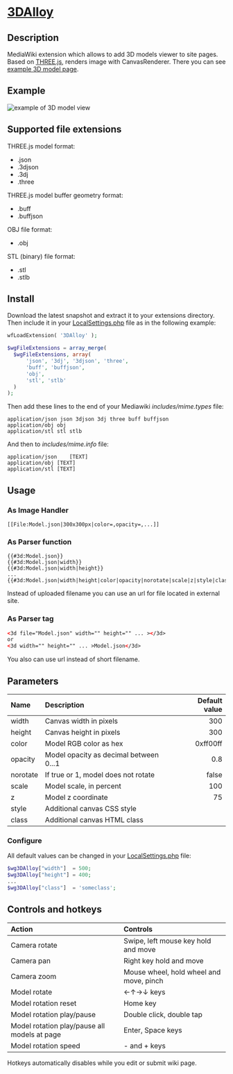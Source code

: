 # [3DAlloy](https://www.mediawiki.org/wiki/Extension:3DAlloy)
## Description
MediaWiki extension which allows to add 3D models viewer to site pages. Based on [THREE.js](https://github.com/mrdoob/three.js/), renders image with CanvasRenderer.
There you can see [example 3D model page](https://en.crystalls.info/Template:Icosahedron).

## Example
![example of 3D model view](https://upload.wikimedia.org/wikipedia/mediawiki/f/f7/3DAlloy.png "3D model example")

## Supported file extensions
THREE.js model format:
* .json
* .3djson
* .3dj
* .three

THREE.js model buffer geometry format:
* .buff
* .buffjson

OBJ file format:
* .obj

STL (binary) file format:
* .stl
* .stlb

## Install
Download the latest snapshot and extract it to your extensions directory. Then include it in your [LocalSettings.php](https://www.mediawiki.org/wiki/Manual:LocalSettings.php) file as in the following example:
```php
wfLoadExtension( '3DAlloy' );

$wgFileExtensions = array_merge(
  $wgFileExtensions, array(
      'json', '3dj', '3djson', 'three',
      'buff', 'buffjson',
      'obj',
      'stl', 'stlb'
  )
);

```

Then add these lines to the end of your Mediawiki _includes/mime.types_ file:
```
application/json json 3djson 3dj three buff buffjson
application/obj obj
application/stl stl stlb
```

And then to _includes/mime.info_ file:
```
application/json	[TEXT]
application/obj [TEXT]
application/stl [TEXT]
```

## Usage
### As Image Handler
```wiki
[[File:Model.json|300x300px|color=,opacity=,...]]
```

### As Parser function
```wiki
{{#3d:Model.json}}
{{#3d:Model.json|width}}
{{#3d:Model.json|width|height}}
...
{{#3d:Model.json|width|height|color|opacity|norotate|scale|z|style|class}}
```
Instead of uploaded filename you can use an url for file located in external site.

### As Parser tag
```html
<3d file="Model.json" width="" height="" ... ></3d>
or
<3d width="" height="" ... >Model.json</3d>
```
You also can use url instead of short filename.

## Parameters
|Name     |Description                            |Default value|
|:--------|:--------------------------------------|------------:|
|width    |Canvas width in pixels                 |300          |
|height   |Canvas height in pixels                |300          |
|color    |Model RGB color as hex                 |0xff00ff     |
|opacity  |Model opacity as decimal between 0...1 |0.8          |
|norotate |If true or 1, model does not rotate    |false        |
|scale    |Model scale, in percent                |100          |
|z        |Model z coordinate                     |75           |
|style    |Additional canvas CSS style            |             |
|class    |Additional canvas HTML class           |             |

### Configure
All default values can be changed in your [LocalSettings.php](https://www.mediawiki.org/wiki/Manual:LocalSettings.php) file:
```php
$wg3DAlloy["width"]  = 500;
$wg3DAlloy["height"] = 400;
...
$wg3DAlloy["class"]  = 'someclass';
```

## Controls and hotkeys
|Action                                       |Controls                               |
|:--------------------------------------------|:--------------------------------------|
|Camera rotate                                |Swipe, left mouse key hold and move    |
|Camera pan                                   |Right key hold and move                |
|Camera zoom                                  |Mouse wheel, hold wheel and move, pinch|
|Model rotate                                 |←↑→↓ keys                              |
|Model rotation reset                         |Home key                               |
|Model rotation play/pause                    |Double click, double tap               |
|Model rotation play/pause all models at page |Enter, Space keys                      |
|Model rotation speed                         |- and + keys                           |
Hotkeys automatically disables while you edit or submit wiki page.
